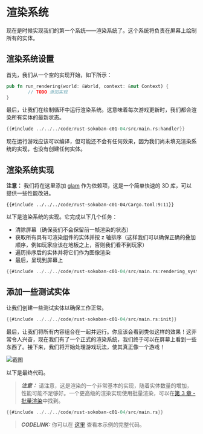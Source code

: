 
# 渲染系统

现在是时候实现我们的第一个系统——渲染系统了。这个系统将负责在屏幕上绘制所有的实体。

## 渲染系统设置

首先，我们从一个空的实现开始，如下所示：

```rust
pub fn run_rendering(world: &World, context: &mut Context) {
        // TODO 添加实现
}
```

最后，让我们在绘制循环中运行渲染系统。这意味着每次游戏更新时，我们都会渲染所有实体的最新状态。

```rust
{{#include ../../../code/rust-sokoban-c01-04/src/main.rs:handler}}
```

现在运行游戏应该可以编译，但可能还不会有任何效果，因为我们尚未填充渲染系统的实现，也没有创建任何实体。

## 渲染系统实现

**注意：** 我们将在这里添加 [glam](https://lib.rs/crates/glam) 作为依赖项，这是一个简单快速的 3D 库，可以提供一些性能改进。

```
{{#include ../../../code/rust-sokoban-c01-04/Cargo.toml:9:11}}
```

以下是渲染系统的实现。它完成以下几个任务：

* 清除屏幕（确保我们不会保留前一帧渲染的状态）
* 获取所有具有可渲染组件的实体并按 z 轴排序（这样我们可以确保正确的叠加顺序，例如玩家应该在地板之上，否则我们看不到玩家）
* 遍历排序后的实体并将它们作为图像渲染
* 最后，呈现到屏幕上

```rust
{{#include ../../../code/rust-sokoban-c01-04/src/main.rs:rendering_system}}
```

## 添加一些测试实体

让我们创建一些测试实体以确保工作正常。

```rust
{{#include ../../../code/rust-sokoban-c01-04/src/main.rs:init}}
```

最后，让我们将所有内容组合在一起并运行。你应该会看到类似这样的效果！这非常令人兴奋，现在我们有了一个正式的渲染系统，我们终于可以在屏幕上看到一些东西了。接下来，我们将开始处理游戏玩法，使其真正像一个游戏！

![截图](./images/rendering.png)

以下是最终代码。

> **_注意：_**  请注意，这是渲染的一个非常基本的实现，随着实体数量的增加，性能可能不足够好。一个更高级的渲染实现使用批量渲染，可以在[第 3 章 - 批量渲染](/c03-04-batch-rendering.html)中找到。

```rust
{{#include ../../../code/rust-sokoban-c01-04/src/main.rs}}
```

> **_CODELINK:_**  你可以在 [这里](https://github.com/iolivia/rust-sokoban/tree/master/code/rust-sokoban-c01-04) 查看本示例的完整代码。
